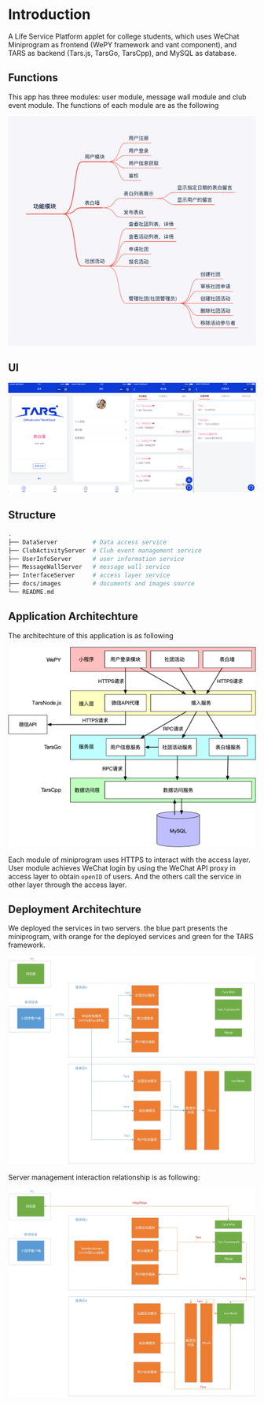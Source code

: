 # <a id="introduction"></a> Introduction

A Life Service Platform applet for college students, which uses WeChat Miniprogram as frontend (WePY framework and vant component), and TARS as backend (Tars.js, TarsGo, TarsCpp), and MySQL as database.

## <a id="introduction-function"></a> Functions

This app has three modules: user module, message wall module and club event module. The functions of each module are as the following

![](/docs/images/IntroductionFunction.png)
<!-- <img width="500" src="https://github.com/ETZhangSX/LifeService/blob/master/docs/images/IntroductionFunction.png?raw=true"> -->

## <a id="ui"></a> UI

![](/docs/images/IntroductionUI.png)

## <a id="introduction-structure"></a> Structure

```sh
.
├── DataServer          # Data access service
├── ClubActivityServer  # Club event management service
├── UserInfoServer      # user information service
├── MessageWallServer   # message wall service
├── InterfaceServer     # access layer service
├── docs/images         # documents and images source
└── README.md
```

## <a id="introduction-logic-architecture"></a> Application Architechture

The architechture of this application is as following

![image](/docs/images/logicArchitecture.png)

Each module of miniprogram uses HTTPS to interact with the access layer. User module achieves WeChat login by using the WeChat API proxy in access layer to obtain `openID` of users. And the others call the service in other layer through the access layer.

## <a id="introduction-deploy-architecture"></a> Deployment Architechture

We deployed the services in two servers. the blue part presents the miniprogram, with orange for the deployed services and green for the TARS framework.

![image](/docs/images/DataArchitecture.jpg)

Server management interaction relationship is as following:

![image](/docs/images/ManagementArchitecture.jpg)